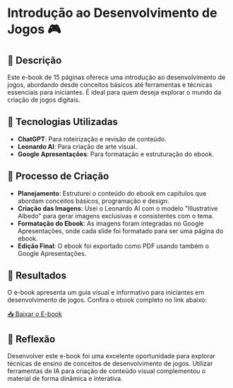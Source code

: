 # Introdução ao Desenvolvimento de Jogos 🎮

## 📒 Descrição
Este e-book de 15 páginas oferece uma introdução ao desenvolvimento de jogos, abordando desde conceitos básicos até ferramentas e técnicas essenciais para iniciantes. É ideal para quem deseja explorar o mundo da criação de jogos digitais.

## 🤖 Tecnologias Utilizadas
- **ChatGPT**: Para roteirização e revisão de conteúdo.
- **Leonardo AI**: Para criação de arte visual.
- **Google Apresentações**: Para formatação e estruturação do ebook.

## 🧐 Processo de Criação
- **Planejamento**: Estruturei o conteúdo do ebook em capítulos que abordam conceitos básicos, programação e design.
- **Criação das Imagens**: Usei o Leonardo AI com o modelo "Illustrative Albedo" para gerar imagens exclusivas e consistentes com o tema.
- **Formatação do Ebook**: As imagens foram integradas no Google Apresentações, onde cada slide foi formatado para ser uma página do ebook.
- **Edição Final**: O ebook foi exportado como PDF usando também o Google Apresentações.

## 🚀 Resultados
O e-book apresenta um guia visual e informativo para iniciantes em desenvolvimento de jogos. Confira o ebook completo no link abaixo:

[📥 Baixar o E-book]([https://link-para-o-seu-ebook-aqui.com](https://drive.google.com/file/d/1o0i9XQyfv9UwmMXYQlr_mVKMxVbDmZ6G/view?usp=sharing))

## 💭 Reflexão
Desenvolver este e-book foi uma excelente oportunidade para explorar técnicas de ensino de conceitos de desenvolvimento de jogos. Utilizar ferramentas de IA para criação de conteúdo visual complementou o material de forma dinâmica e interativa.
